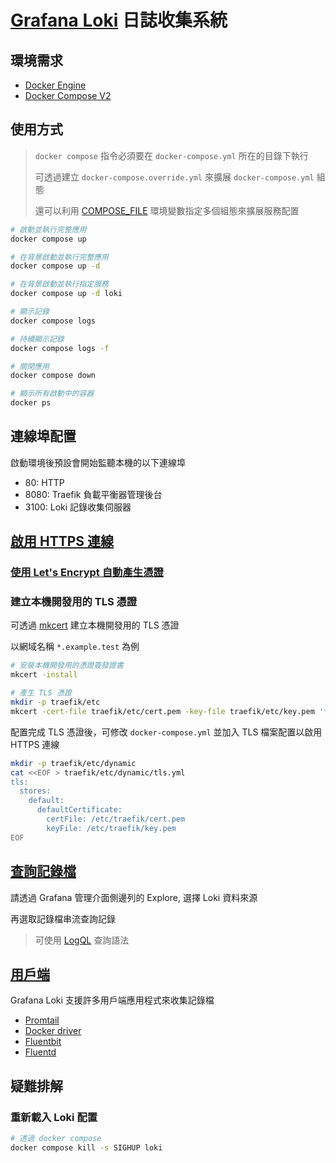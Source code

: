 # [Grafana Loki](https://github.com/grafana/loki) 日誌收集系統

## 環境需求

- [Docker Engine](https://docs.docker.com/install/)
- [Docker Compose V2](https://docs.docker.com/compose/cli-command/)

## 使用方式

> `docker compose` 指令必須要在 `docker-compose.yml` 所在的目錄下執行
>
> 可透過建立 `docker-compose.override.yml` 來擴展 `docker-compose.yml` 組態
>
> 還可以利用 [COMPOSE_FILE](https://docs.docker.com/compose/reference/envvars/#compose_file) 環境變數指定多個組態來擴展服務配置

```sh
# 啟動並執行完整應用
docker compose up

# 在背景啟動並執行完整應用
docker compose up -d

# 在背景啟動並執行指定服務
docker compose up -d loki

# 顯示記錄
docker compose logs

# 持續顯示記錄
docker compose logs -f

# 關閉應用
docker compose down

# 顯示所有啟動中的容器
docker ps
```

## 連線埠配置

啟動環境後預設會開始監聽本機的以下連線埠

- 80: HTTP
- 8080: Traefik 負載平衡器管理後台
- 3100: Loki 記錄收集伺服器

## [啟用 HTTPS 連線](https://doc.traefik.io/traefik/https/tls/)

### [使用 Let's Encrypt 自動產生憑證](https://doc.traefik.io/traefik/https/acme/)

### 建立本機開發用的 TLS 憑證

可透過 [mkcert](https://github.com/FiloSottile/mkcert) 建立本機開發用的 TLS 憑證

以網域名稱 `*.example.test` 為例

```sh
# 安裝本機開發用的憑證簽發證書
mkcert -install

# 產生 TLS 憑證
mkdir -p traefik/etc
mkcert -cert-file traefik/etc/cert.pem -key-file traefik/etc/key.pem '*.example.test'
```

配置完成 TLS 憑證後，可修改 `docker-compose.yml` 並加入 TLS 檔案配置以啟用 HTTPS 連線

```sh
mkdir -p traefik/etc/dynamic
cat <<EOF > traefik/etc/dynamic/tls.yml
tls:
  stores:
    default:
      defaultCertificate:
        certFile: /etc/traefik/cert.pem
        keyFile: /etc/traefik/key.pem
EOF
```

## [查詢記錄檔](https://grafana.com/docs/loki/latest/getting-started/grafana/)

請透過 Grafana 管理介面側邊列的 Explore, 選擇 Loki 資料來源

再選取記錄檔串流查詢記錄

> 可使用 [LogQL](https://grafana.com/docs/loki/latest/logql/) 查詢語法

## [用戶端](https://grafana.com/docs/loki/latest/clients/)

Grafana Loki 支援許多用戶端應用程式來收集記錄檔

- [Promtail](https://grafana.com/docs/loki/latest/clients/promtail/)
- [Docker driver](https://grafana.com/docs/loki/latest/clients/docker-driver/)
- [Fluentbit](https://grafana.com/docs/loki/latest/clients/fluentbit/)
- [Fluentd](https://grafana.com/docs/loki/latest/clients/fluentd/)

## 疑難排解

### 重新載入 Loki 配置

```sh
# 透過 docker compose
docker compose kill -s SIGHUP loki
```
